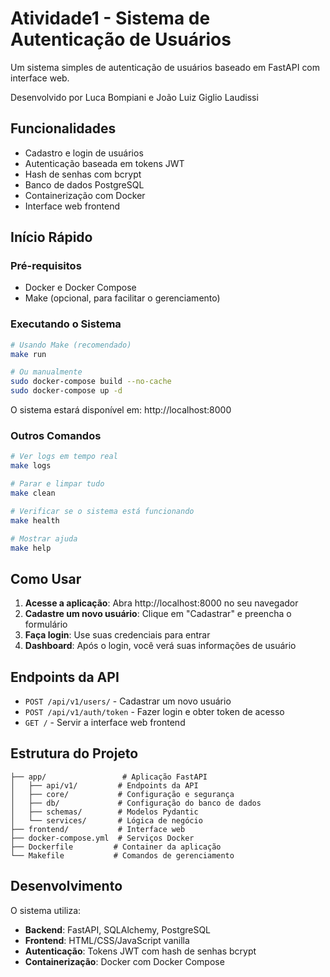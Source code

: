 # Atividade1 - Sistema de Autenticação de Usuários

Um sistema simples de autenticação de usuários baseado em FastAPI com interface web.

Desenvolvido por Luca Bompiani e João Luiz Giglio Laudissi

## Funcionalidades

- Cadastro e login de usuários
- Autenticação baseada em tokens JWT
- Hash de senhas com bcrypt
- Banco de dados PostgreSQL
- Containerização com Docker
- Interface web frontend

## Início Rápido

### Pré-requisitos

- Docker e Docker Compose
- Make (opcional, para facilitar o gerenciamento)

### Executando o Sistema

```bash
# Usando Make (recomendado)
make run

# Ou manualmente
sudo docker-compose build --no-cache
sudo docker-compose up -d
```

O sistema estará disponível em: http://localhost:8000

### Outros Comandos

```bash
# Ver logs em tempo real
make logs

# Parar e limpar tudo
make clean

# Verificar se o sistema está funcionando
make health

# Mostrar ajuda
make help
```

## Como Usar

1. **Acesse a aplicação**: Abra http://localhost:8000 no seu navegador
2. **Cadastre um novo usuário**: Clique em "Cadastrar" e preencha o formulário
3. **Faça login**: Use suas credenciais para entrar
4. **Dashboard**: Após o login, você verá suas informações de usuário

## Endpoints da API

- `POST /api/v1/users/` - Cadastrar um novo usuário
- `POST /api/v1/auth/token` - Fazer login e obter token de acesso
- `GET /` - Servir a interface web frontend

## Estrutura do Projeto

```
├── app/                 # Aplicação FastAPI
│   ├── api/v1/         # Endpoints da API
│   ├── core/           # Configuração e segurança
│   ├── db/             # Configuração do banco de dados
│   ├── schemas/        # Modelos Pydantic
│   └── services/       # Lógica de negócio
├── frontend/           # Interface web
├── docker-compose.yml  # Serviços Docker
├── Dockerfile         # Container da aplicação
└── Makefile           # Comandos de gerenciamento
```

## Desenvolvimento

O sistema utiliza:
- **Backend**: FastAPI, SQLAlchemy, PostgreSQL
- **Frontend**: HTML/CSS/JavaScript vanilla
- **Autenticação**: Tokens JWT com hash de senhas bcrypt
- **Containerização**: Docker com Docker Compose
